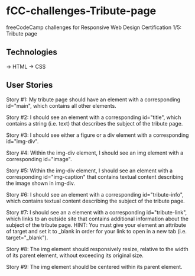 # fCC-challenges-Tribute-page
freeCodeCamp challenges for Responsive Web Design Certification 1/5: Tribute page

## Technologies

-> HTML
-> CSS

## User Stories

Story #1: My tribute page should have an element with a corresponding id="main", which contains all other elements.

Story #2: I should see an element with a corresponding id="title", which contains a string (i.e. text) that describes the subject of the tribute page.

Story #3: I should see either a figure or a div element with a corresponding id="img-div".

Story #4: Within the img-div element, I should see an img element with a corresponding id="image".

Story #5: Within the img-div element, I should see an element with a corresponding id="img-caption" that contains textual content describing the image shown in img-div.

Story #6: I should see an element with a corresponding id="tribute-info", which contains textual content describing the subject of the tribute page.

Story #7: I should see an a element with a corresponding id="tribute-link", which links to an outside site that contains additional information about the subject of the tribute page. HINT: You must give your element an attribute of target and set it to \_blank in order for your link to open in a new tab (i.e. target="\_blank").

Story #8: The img element should responsively resize, relative to the width of its parent element, without exceeding its original size.

Story #9: The img element should be centered within its parent element.
